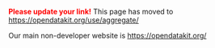 <font color='red'><b>Please update your link!</b></font>
This page has moved to https://opendatakit.org/use/aggregate/

Our main non-developer website is https://opendatakit.org/
